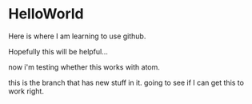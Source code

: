 # HelloWorld


Here is where I am learning to use github.

Hopefully this will be helpful...

now i'm testing whether this works with atom.

this is the branch that has new stuff in it. going to see if I can get this to work right.
